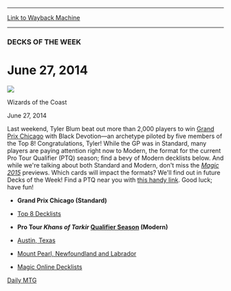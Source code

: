 
---
[Link to Wayback Machine](https://web.archive.org/web/20140630031345/http://magic.wizards.com/en/articles/archive/june-27-2014-2014-06-27-0)

[_metadata_:description]:- "Last weekend, Tyler Blum beat out more than 2,000 players to win Grand Prix Chicago with Black Devotion—an archetype piloted by five members of the Top 8! Congratulations, Tyler! While the GP was in Standard, many players are paying attention right now to Modern, the format for the current Pro Tour Qualifier (PTQ) season; find a bevy of Modern decklists below."
[_metadata_:generator]:- "Drupal 7 (http://drupal.org)"
[_metadata_:node]:- "228821"
[_metadata_:publish_date]:- "2014-06-27"
[_metadata_:source]:- "div-main"
[_metadata_:title]:- "June 27, 2014"
[_metadata_:wayback_capture_timestamp]:- "2014-06-30 03:13:45"
[_metadata_:wayback_raw_url]:- "https://web.archive.org/web/20140630031345id_/http://magic.wizards.com/en/articles/archive/june-27-2014-2014-06-27-0"
[_metadata_:wayback_url]:- "http://magic.wizards.com/en/articles/archive/june-27-2014-2014-06-27-0"
---





### DECKS OF THE WEEK


June 27, 2014
=============



![](https://media.magic.wizards.com/styles/auth_small/public/images/person/wizards_authorpic_larger.jpg)

Wizards of the Coast




June 27, 2014
 







Last weekend, Tyler Blum beat out more than 2,000 players to win [Grand Prix Chicago](http://magic.wizards.com/en/events/coverage/gpchi14) with Black Devotion—an archetype piloted by five members of the Top 8! Congratulations, Tyler! While the GP was in Standard, many players are paying attention right now to Modern, the format for the current Pro Tour Qualifier (PTQ) season; find a bevy of Modern decklists below. And while we're talking about both Standard and Modern, don't miss the [*Magic 2015*](http://magic.wizards.com/en/content/magic-2015-core-set-card-set-archive-products-game-info) previews. Which cards will impact the formats? We'll find out in future Decks of the Week! Find a PTQ near you with [this handy link](https://www.wizards.com/Magic/TCG/Events.aspx?x=mtg/event/protour/qualifierlist#huey). Good luck; have fun!



* **Grand Prix Chicago (Standard)**


* [Top 8 Decklists](http://magic.wizards.com/en/articles/archive/top-8-decklists-2014-06-22)



* **Pro Tour *Khans of Tarkir* [Qualifier Season](http://magic.wizards.com/en/articles/archive/khans-tarkir-top-8-modern-decklists-2014-06-19-0) (Modern)**


* [Austin, Texas](http://magic.wizards.com/en/articles/archive/khans-tarkir-ptq-austin-2014-06-26)
* [Mount Pearl, Newfoundland and Labrador](http://magic.wizards.com/en/articles/archive/khans-tarkir-ptq-mount-pearl-2014-06-26)


* [Magic Online Decklists](http://magic.wizards.com/en/gameinfo/products/magiconline/decklists)

[Daily MTG](/en/tags/daily-mtg)





 
 


  







